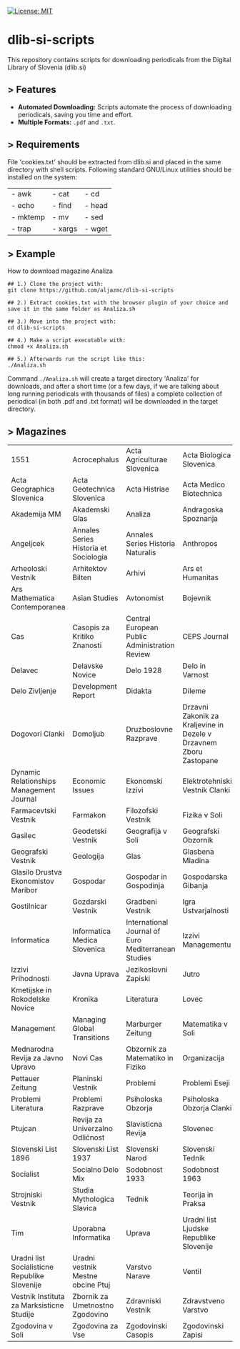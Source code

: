[![License: MIT](https://img.shields.io/badge/License-MIT-green.svg)](LICENSE)

# dlib-si-scripts

This repository contains scripts for downloading periodicals from the Digital Library of Slovenia (dlib.si)

## > Features

* **Automated Downloading:** Scripts automate the process of downloading periodicals, saving you time and effort.
* **Multiple Formats:** `.pdf` and `.txt`.

## > Requirements

File 'cookies.txt' should be extracted from dlib.si and placed in the same directory with shell scripts.
Following standard GNU/Linux utilities should be installed on the system:

<table border="0">
    <tr>
        <td> - awk </td>
        <td> - cat </td>
        <td> - cd </td>
    </tr>
    <tr>
        <td> - echo </td>
        <td> - find </td>
        <td> - head </td>
    </tr>
    <tr>
        <td> - mktemp </td>
        <td> - mv </td>
        <td> - sed </td>
    </tr>
    <tr>
        <td> - trap </td>
        <td> - xargs </td>
        <td> - wget </td>
    </tr>
</table>

## > Example

How to download magazine Analiza

```
## 1.) Clone the project with:
git clone https://github.com/aljazmc/dlib-si-scripts

## 2.) Extract cookies.txt with the browser plugin of your choice and save it in the same folder as Analiza.sh

## 3.) Move into the project with:
cd dlib-si-scripts

## 4.) Make a script executable with:
chmod +x Analiza.sh

## 5.) Afterwards run the script like this:
./Analiza.sh
```

Command `./Analiza.sh` will create a target directory 'Analiza' for downloads, and after a short time (or a few days, if we are talking about long running periodicals with thousands of files) a complete collection of periodical (in both .pdf and .txt format) will be downloaded in the target directory.

## > Magazines

<table border="0">
    <tr>
        <td>1551</td>
        <td>Acrocephalus</td>
        <td>Acta Agriculturae Slovenica</td>
        <td>Acta Biologica Slovenica</td>
    </tr>
    <tr>
        <td>Acta Geographica Slovenica</td>
        <td>Acta Geotechnica Slovenica</td>
        <td>Acta Histriae</td>
        <td>Acta Medico Biotechnica</td>
    </tr>
    <tr>
        <td>Akademija MM</td>
        <td>Akademski Glas</td>
        <td>Analiza</td>
        <td>Andragoska Spoznanja</td>
    </tr>
    <tr>
        <td>Angeljcek</td>
        <td>Annales Series Historia et Sociologia</td>
        <td>Annales Series Historia Naturalis</td>
        <td>Anthropos</td>
    </tr>
    <tr>
        <td>Arheoloski Vestnik</td>
        <td>Arhitektov Bilten</td>
        <td>Arhivi</td>
        <td>Ars et Humanitas</td>
    </tr>
    <tr>
        <td>Ars Mathematica Contemporanea</td>
        <td>Asian Studies</td>
        <td>Avtonomist</td>
        <td>Bojevnik</td>
    </tr>
    <tr>
        <td>Cas</td>
        <td>Casopis za Kritiko Znanosti</td>
        <td>Central European Public Administration Review</td>
        <td>CEPS Journal</td>
    </tr>
    <tr>
        <td>Delavec</td>
        <td>Delavske Novice</td>
        <td>Delo 1928</td>
        <td>Delo in Varnost</td>
    </tr>
    <tr>
        <td>Delo Zivljenje</td>
        <td>Development Report</td>
        <td>Didakta</td>
        <td>Dileme</td>
    </tr>
    <tr>
        <td>Dogovori Clanki</td>
        <td>Domoljub</td>
        <td>Druzboslovne Razprave</td>
        <td>Drzavni Zakonik za Kraljevine in Dezele v Drzavnem Zboru Zastopane</td>
    </tr>
    <tr>
        <td>Dynamic Relationships Management Journal</td>
        <td>Economic Issues</td>
        <td>Ekonomski Izzivi</td>
        <td>Elektrotehniski Vestnik Clanki</td>
    </tr>
    <tr>
        <td>Farmacevtski Vestnik</td>
        <td>Farmakon</td>
        <td>Filozofski Vestnik</td>
        <td>Fizika v Soli</td>
    </tr>
    <tr>
        <td>Gasilec</td>
        <td>Geodetski Vestnik</td>
        <td>Geografija v Soli</td>
        <td>Geografski Obzornik</td>
    </tr>
    <tr>
        <td>Geografski Vestnik</td>
        <td>Geologija</td>
        <td>Glas</td>
        <td>Glasbena Mladina</td>
    </tr>
    <tr>
        <td>Glasilo Drustva Ekonomistov Maribor</td>
        <td>Gospodar</td>
        <td>Gospodar in Gospodinja</td>
        <td>Gospodarska Gibanja</td>
    </tr>
    <tr>
        <td>Gostilnicar</td>
        <td>Gozdarski Vestnik</td>
        <td>Gradbeni Vestnik</td>
        <td>Igra Ustvarjalnosti</td>
    </tr>
    <tr>
        <td>Informatica</td>
        <td>Informatica Medica Slovenica</td>
        <td>International Journal of Euro Mediterranean Studies</td>
        <td>Izzivi Managementu</td>
    </tr>
    <tr>
        <td>Izzivi Prihodnosti</td>
        <td>Javna Uprava</td>
        <td>Jezikoslovni Zapiski</td>
        <td>Jutro</td>
    </tr>
    <tr>
        <td>Kmetijske in Rokodelske Novice</td>
        <td>Kronika</td>
        <td>Literatura</td>
        <td>Lovec</td>
    </tr>
    <tr>
        <td>Management</td>
        <td>Managing Global Transitions</td>
        <td>Marburger Zeitung</td>
        <td>Matematika v Soli</td>
    </tr>
    <tr>
        <td>Mednarodna Revija za Javno Upravo</td>
        <td>Novi Cas</td>
        <td>Obzornik za Matematiko in Fiziko</td>
        <td>Organizacija</td>
    </tr>
    <tr>
        <td>Pettauer Zeitung</td>
        <td>Planinski Vestnik</td>
        <td>Problemi</td>
        <td>Problemi Eseji</td>
    </tr>
    <tr>
        <td>Problemi Literatura</td>
        <td>Problemi Razprave</td>
        <td>Psiholoska Obzorja</td>
        <td>Psiholoska Obzorja Clanki</td>
    </tr>
    <tr>
        <td>Ptujcan</td>
        <td>Revija za Univerzalno Odličnost</td>
        <td>Slavisticna Revija</td>
        <td>Slovenec</td>
    </tr>
    <tr>
        <td>Slovenski List 1896</td>
        <td>Slovenski List 1937</td>
        <td>Slovenski Narod</td>
        <td>Slovenski Tednik</td>
    </tr>
    <tr>
        <td>Socialist</td>
        <td>Socialno Delo Mix</td>
        <td>Sodobnost 1933</td>
        <td>Sodobnost 1963</td>
    </tr>
    <tr>
        <td>Strojniski Vestnik</td>
        <td>Studia Mythologica Slavica</td>
        <td>Tednik</td>
        <td>Teorija in Praksa</td>
    </tr>
    <tr>
        <td>Tim</td>
        <td>Uporabna Informatika</td>
        <td>Uprava</td>
        <td>Uradni list Ljudske Republike Slovenije</td>
    </tr>
    <tr>
        <td>Uradni list Socialisticne Republike Slovenije</td>
        <td>Uradni vestnik Mestne obcine Ptuj</td>
        <td>Varstvo Narave</td>
        <td>Ventil</td>
    </tr>
    <tr>
        <td>Vestnik Instituta za Marksisticne Studije</td>
        <td>Zbornik za Umetnostno Zgodovino</td>
        <td>Zdravniski Vestnik</td>
        <td>Zdravstveno Varstvo</td>
    </tr>
    <tr>
        <td>Zgodovina v Soli</td>
        <td>Zgodovina za Vse</td>
        <td>Zgodovinski Casopis</td>
        <td>Zgodovinski Zapisi</td>
    </tr>
</table>
